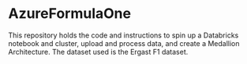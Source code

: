 # AzureFormulaOne

This repository holds the code and instructions to spin up a Databricks notebook and cluster, upload and process data, and create a Medallion Architecture. The dataset used is the Ergast F1 dataset.

